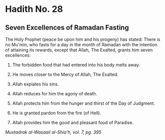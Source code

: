 Hadith No. 28
=============

Seven Excellences of Ramadan Fasting
------------------------------------

The Holy Prophet (peace be upon him and his progeny) has stated: There
is no Mu'min, who fasts for a day in the month of Ramadan with the
intention of attaining its rewards, except that Allah, The Exalted,
grants him seven excellences:

1. The forbidden food that had entered into his body melts away.

2. He moves closer to the Mercy of Allah, The Exalted.

3. Allah expiates his sins.

4. Allah reduces for him the agony of death.

5. Allah protects him from the hunger and thirst of the Day of Judgment.

6. He is granted pardon from the fire (of Hell).

7. Allah provides him the good and pleasant food of Paradise.

*Mustadrak al-Wasaail al-Shia'h, vol. 7, pg. 395*


